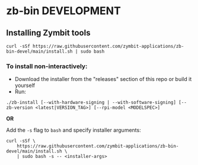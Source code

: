 # zb-bin DEVELOPMENT


## Installing Zymbit tools
```
curl -sSf https://raw.githubusercontent.com/zymbit-applications/zb-bin-devel/main/install.sh | sudo bash
```

### To install non-interactively:

- Download the installer from the "releases" section of this repo or build it yourself
- Run:
```
./zb-install [--with-hardware-signing | --with-software-signing] [--zb-version <latest|VERSION_TAG>] [--rpi-model <MODELSPEC>]
```

**OR**

Add the `-s` flag to `bash` and specify installer arguments:
```
curl -sSf \
    https://raw.githubusercontent.com/zymbit-applications/zb-bin-devel/main/install.sh \
    | sudo bash -s -- <installer-args>
```
